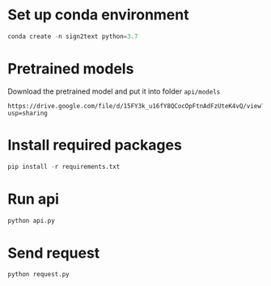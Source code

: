 # Set up conda environment
```python
conda create -n sign2text python=3.7
```

# Pretrained models
Download the pretrained model and put it into folder `api/models`
```
https://drive.google.com/file/d/15FY3k_u16fY8QCocOpFtnAdFzUteK4vQ/view?usp=sharing
```


# Install required packages

```python
pip install -r requirements.txt
```

# Run api
```bash
python api.py
```

# Send request
```bash
python request.py 
```
